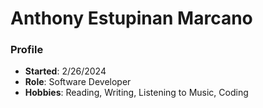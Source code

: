 # Anthony Estupinan Marcano

### Profile 
- **Started**: 2/26/2024
- **Role**: Software Developer
- **Hobbies**: Reading, Writing, Listening to Music, Coding



